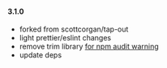 <!--
#### [unreleased]

-->

#### 3.1.0

- forked from scottcorgan/tap-out
- light prettier/eslint changes
- remove trim library [for npm audit warning](https://github.com/scottcorgan/tap-out/pull/46)
- update deps
